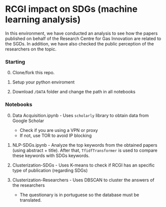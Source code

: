 # RCGI impact on SDGs (machine learning analysis)

In this environment, we have conducted an analysis to see how the papers published on behalf of the Research Centre for Gas Innovation are related to the SGDs. In addition, we have also checked the public perception of the researchers on the topic.

### Starting
0. Clone/fork this repo.

1. Setup your python enviroment

2. Download `/DATA` folder and change the path in all notebooks

### Notebooks

0. Data Acquisition.ipynb - Uses `scholarly` library to obtain data from Google Scholar
    - Check if you are using a VPN or proxy
    - If not, use TOR to avoid IP blocking
 
1. NLP-SDGs.ipynb - Analyze the top keywords from the obtained papers (using abstract + title). After that, `TfidfTransformer` is used to compare these keywords with SDGs keywords.

2. Clusterization-SDGs - Uses K-means to check if RCGI has an specific type of publication (regarding SDGs)

3. Clusterization-Researchers - Uses DBSCAN to cluster the answers of the researchers 
    - The questionary is in portuguese so the database must be translated.


